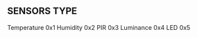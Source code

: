 SENSORS TYPE
------------
Temperature     0x1
Humidity        0x2
PIR             0x3
Luminance       0x4
LED             0x5
